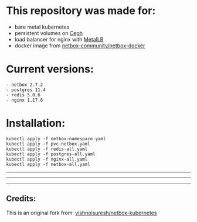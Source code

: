 # This repository was made for:
- bare metal kubernetes
- persistent volumes on [Ceph](https://docs.ceph.com/docs/master/rbd/rbd-kubernetes/)
- load balancer for nginx with [MetalLB](https://github.com/danderson/metallb)
- docker image from [netbox-community/netbox-docker](https://github.com/netbox-community/netbox-docker)

# Current versions:

```
- netbox 2.7.2
- postgres 11.4
- redis 5.0.6
- nginx 1.17.6
```

# Installation:

```
kubectl apply -f netbox-namespace.yaml
kubectl apply -f pvc-netbox.yaml 
kubectl apply -f redis-all.yaml
kubectl apply -f postgres-all.yaml
kubectl apply -f nginx-all.yaml
kubectl apply -f netbox-all.yaml
```

***
***
***

## Credits:

This is an original fork from: [vishnoisuresh/netbox-kubernetes](https://github.com/vishnoisuresh/netbox-kubernetes)
